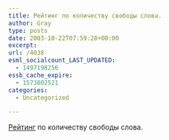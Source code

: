 ```yaml
---
title: Рейтинг по количеству свободы слова.
author: Gray
type: posts
date: 2003-10-22T07:59:28+00:00
excerpt:
url: /4038
esml_socialcount_LAST_UPDATED:
  - 1497198256
essb_cache_expire:
  - 1573802521
categories:
  - Uncategorized

---
```








<a href="http://news.bbc.co.uk/hi/russian/russia/newsid_3203000/3203395.stm" target="_blank">Рейтинг</a> по количеству свободы слова.